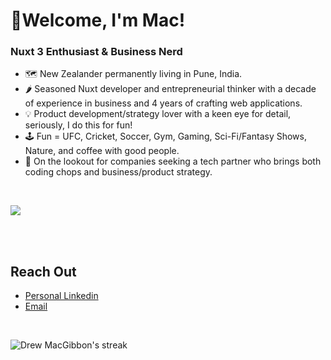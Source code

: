<h1>👋Welcome, I'm Mac! </h1>

### Nuxt 3 Enthusiast & Business Nerd

- 🗺️ New Zealander permanently living in Pune, India.
- 🌶️ Seasoned Nuxt developer and entrepreneurial thinker with a decade of experience in business and 4 years of crafting web applications. 
- 💡 Product development/strategy lover with a keen eye for detail, seriously, I do this for fun! 
- 🕹️ Fun = UFC, Cricket, Soccer, Gym, Gaming, Sci-Fi/Fantasy Shows, Nature, and coffee with good people.
- 🔎 On the lookout for companies seeking a tech partner who brings both coding chops and business/product strategy.

&nbsp;&nbsp;

<div align="left">
  <a href="https://skillicons.dev">
    <img src="https://skillicons.dev/icons?i=github,css,html,tailwindcss,js,ts,sass,vue,nuxtjs,supabase,postgres,vite&perline=7" /><br/><br/>
  </a>
</div>

&nbsp;&nbsp;

## Reach Out

- [Personal Linkedin](https://www.linkedin.com/in/drew-macgibbon/)
- [Email](mac@incubrain.org)

&nbsp;&nbsp;
<div align="left">
  <p>
        <img title="🔥 Get streak stats for your profile at git.io/streak-stats" alt="Drew MacGibbon's streak" src="https://streak-stats.demolab.com/?user=Drew-Macgibbon" />
  </p>
</div>

